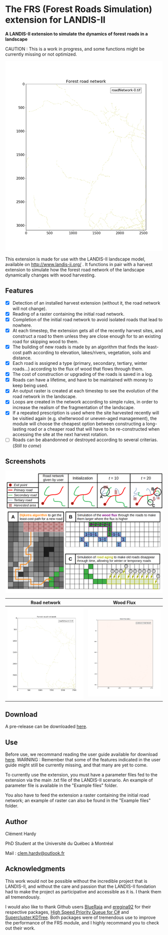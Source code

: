 # The FRS (Forest Roads Simulation) extension for LANDIS-II
**A LANDIS-II extension to simulate the dynamics of forest roads in a landscape**

CAUTION : This is a work in progress, and some functions might be currently missing or not optimized.

![](screenshots/PythonAnimation_Road_network_output.gif)

This extension is made for use with the LANDIS-II landscape model, available on http://www.landis-ii.org/ .
It functions in pair with a harvest extension to simulate how the forest road network of the landscape dynamically changes with wood harvesting.

## Features
- [x] Detection of an installed harvest extension (without it, the road network will not change).
- [x] Reading of a raster containing the initial road network.
- [x] Completion of the initial road network to avoid isolated roads that lead to nowhere.
- [x] At each timestep, the extension gets all of the recently harvest sites, and construct a road to them unless they are close enough for to an existing road for skipping wood to them.
- [x] The building of new roads is made by an algorithm that finds the least-cost path according to elevation, lakes/rivers, vegetation, soils and distance.
- [x] Each road is assigned a type (primary, secondary, tertiary, winter roads...) according to the flux of wood that flows through them.
- [x] The cost of construction or upgrading of the roads is saved in a log.
- [x] Roads can have a lifetime, and have to be maintained with money to keep being used. 
- [x] An output raster is created at each timestep to see the evolution of the road network in the landscape.
- [x] Loops are created in the network according to simple rules, in order to increase the realism of the fragmentation of the landscape.
- [x] If a repeated prescription is used where the site harvested recently will be visitied again (e.g. shelterwood or uneven-aged management), the module will choose the cheapest option between constructing a long-lasting road or a cheaper road that will have to be re-constructed when accessing the site at the next harvest rotation.
- [ ] Roads can be abandonned or destroyed according to several criterias. (*Still to come*)

## Screenshots

![Evolution of the forest road network throught the simulation](screenshots/EvolutionOfNetwork.png)

Road network            |  Wood Flux
:-------------------------------------------------------:|:----------------------------------------------------:
![](screenshots/PythonAnimation_Road_network_output.gif) |![](screenshots/PythonAnimation_Wood_Flux_output.gif)

 
## Download
 
A pre-release can be downloaded [here](https://github.com/Klemet/LANDIS-II-Forest-Roads-Extension/releases/download/0.96/LANDIS-II-V7.Forest.Road.Simulation.Extension.0.96-setup.exe ).

## Use

Before use, we recommand reading the user guide available for download [here](https://github.com/Klemet/LANDIS-II-Forest-Roads-Extension/blob/master/LANDIS-II%20Forest%20Roads%20Simulation%20v0.9%20User%20Guide.pdf). WARNING : Remember that some of the features indicated in the user guide might still be currently missing, and that many are yet to come.

To currently use the extension, you must have a parameter files fed to the extension via the main .txt file of the LANDIS-II scenario.
An example of parameter file is available in the "Example files" folder.

You also have to feed the extension a raster containing the initial road network; an example of raster can also be found in the "Example files" folder.
 
## Author

Clément Hardy

PhD Student at the Université du Québec à Montréal

Mail : clem.hardy@outlook.fr

## Acknowledgments

This work would not be possible without the incredible project that is LANDIS-II, and without the care and passion that the LANDIS-II fondation had to make the project as participative and accessible as it is. I thank them all tremendously.

I would also like to thank Github users [BlueRaja](https://github.com/BlueRaja) and [eregina92](https://github.com/eregina92/) for their respective packages, [High Speed Priority Queue for C#](https://github.com/BlueRaja/High-Speed-Priority-Queue-for-C-Sharp) and [Supercluster.KDTree](https://github.com/eregina92/Supercluster.KDTree). Both packages were of tremendous use to improve the performance of the FRS module, and I highly recommand you to check out their work.

